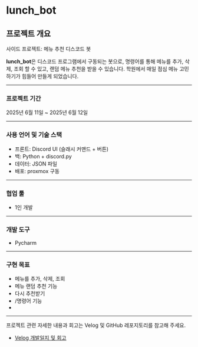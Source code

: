 # lunch_bot

## 프로젝트 개요

사이드 프로젝트: 메뉴 추천 디스코드 봇

**lunch_bot**은 디스코드 프로그램에서 구동되는 봇으로,
명령어를 통해 메뉴를 추가, 삭제, 조회 할 수 있고, 랜덤 메뉴 추천을 받을 수 있습니다.
학원에서 매일 점심 메뉴 고민하기가 힘들어 만들게 되었습니다.

---

### 프로젝트 기간

2025년 6월 11일 ~ 2025년 6월 12일

---

### 사용 언어 및 기술 스택
- 프론트: Discord UI (슬래시 커맨드 + 버튼)
- 백: Python + discord.py
- 데이터: JSON 파일
- 배포: proxmox 구동

---

### 협업 툴

- 1인 개발

---

### 개발 도구

 - Pycharm

---

### 구현 목표

- 메뉴를 추가, 삭제, 조회
- 메뉴 랜덤 추천 기능
- 다시 추천받기
- /명령어 기능
- 
---

프로젝트 관련 자세한 내용과 회고는 Velog 및 GitHub 레포지토리를 참고해 주세요.
- [Velog 개발일지 및 회고](https://velog.io/@seoha1ae/%EC%82%AC%EC%9D%B4%EB%93%9C-%ED%94%84%EB%A1%9C%EC%A0%9D%ED%8A%B8-lunchbot)

